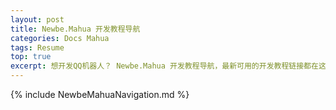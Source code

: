 ```yaml
---
layout: post
title: Newbe.Mahua 开发教程导航
categories: Docs Mahua
tags: Resume
top: true
excerpt: 想开发QQ机器人？ Newbe.Mahua 开发教程导航，最新可用的开发教程链接都在这里
---
```


{% include NewbeMahuaNavigation.md %}
